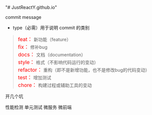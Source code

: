 "# JustReactY.github.io" 

commit message

- type（必需）用于说明 commit 的类别

> <font color='red' size='3'>feat：</font> 新功能（feature） <br/>
> <font color='red' size='3'>fix：</font> 修补bug <br/>
> <font color='red' size='3'>docs：</font> 文档（documentation） <br/>
> <font color='red' size='3'>style：</font> 格式（不影响代码运行的变动） <br/>
> <font color='red' size='3'>refactor：</font> 重构（即不是新增功能，也不是修改bug的代码变动） <br/>
> <font color='red' size='3'>test：</font> 增加测试 <br/>
> <font color='red' size='3'>chore：</font> 构建过程或辅助工具的变动 <br/>

开几个坑

性能检测
单元测试
微服务
微前端
